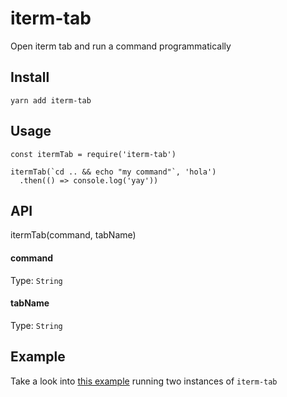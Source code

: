 # iterm-tab

Open iterm tab and run a command programmatically

## Install

```
yarn add iterm-tab
```

## Usage

```
const itermTab = require('iterm-tab')

itermTab(`cd .. && echo "my command"`, 'hola')
  .then(() => console.log('yay'))
```

## API

itermTab(command, tabName)

#### command

Type: `String`

#### tabName

Type: `String`

## Example

Take a look into [this example](https://github.com/elrumordelaluz/iterm-tab/blob/master/test.js) running two instances of `iterm-tab`
